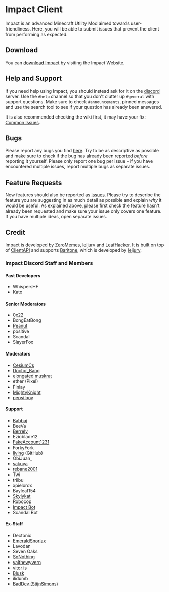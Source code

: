 # Impact Client

Impact is an advanced Minecraft Utility Mod aimed towards user-friendliness.
Here, you will be able to submit issues that prevent the client from performing as expected.

## Download

You can [download Impact][download] by visiting the Impact Website.

## Help and Support

If you need help using Impact, you should instead ask for it on the [discord] server. Use the `#help` channel so that you don't clutter up `#general` with support questions. Make sure to check `#announcements`, pinned messages and use the search tool to see if your question has already been answered.

It is also recommended checking the wiki first, it may have your fix:
[Common Issues][Common Issues].

## Bugs

Please report any bugs you find [here][issues]. Try to be as descriptive as possible and make sure to check if the bug has already been reported _before_ reporting it yourself. Please only report one bug per issue - if you have encountered multiple issues, report multiple bugs as separate issues.

## Feature Requests

New features should also be reported as [issues]. Please try to describe the feature you are suggesting in as much detail as possible and explain _why_ it would be useful. As explained above, please first check the feature hasn't already been requested and make sure your issue only covers one feature. If you have multiple ideas, open separate issues.

## Credit

Impact is developed by [ZeroMemes], [leijurv] and [LeafHacker]. It is built on top of [ClientAPI] and supports [Baritone], which is developed by [leijurv].

### Impact Discord Staff and Members

#### Past Developers

* WhispersHF
* Kato


#### Senior Moderators

* [0x22]
* BongEatBong
* [Peanut]
* positive
* Scandal
* SlayerFox


#### Moderators

* [CesiumCs]
* [Doctor_Bang]
* [elongated muskrat]
* ether (Pixel)
* Finlay
* [MightyKnight]
* [pepsi boy]


#### Support

* [Babbaj]
* BeeVa
* [Berrely]
* Ezioblade12
* [FakeAccount1231]
* ForkyFork
* [living] (GitHub)
* ObiJuan_
* [sakuya]
* [rebane2001]
* Twi
* triibu
* xpielordx
* Bayleaf154
* [Skylykat]
* Robocop
* [Impact Bot]
* Scandal Bot


#### Ex-Staff

* Dectonic
* [EmeraldSnorlax]
* Lavodan
* Seven Oaks
* [SoNothing]
* [valthewyvern]
* [vitor is]
* [Blusk]
* ilidumb
* [BadDev (StijnSimons)]

<!-- External links -->
[discord]: https://discord.gg/YFhR2Ab
[download]: https://impactdevelopment.github.io/#download
[website]: https://impactdevelopment.github.io

<!-- GitHub links -->
[Baritone]: https://github.com/cabaletta/baritone
[ClientAPI]: https://github.com/ImpactDevelopment/ClientAPI
[issues]: https://github.com/ImpactDevelopment/ImpactClient/issues
[Common Issues]: https://github.com/ImpactDevelopment/ImpactIssues/wiki/Common-Issues-FAQ
[Impact Bot]: https://github.com/ImpactDevelopment/ImpactBot

<!-- Profiles -->

[LeafHacker]: https://github.com/LeafHacker
[leijurv]: https://github.com/leijurv
[ZeroMemes]: https://github.com/ZeroMemes

[0x22]: https://github.com/0-x-2-2
[BadDev (StijnSimons)]: https://github.com/StijnSimons
[Cerbiac Kerberos]: https://github.com/Cerbiac
[EmeraldSnorlax]: https://github.com/EmeraldSnorlax
[MagicStar]: https://github.com/MagicStarIsntGay
[MightyKnight]: https://github.com/MightyKnight
[Peanut]: https://github.com/zPeanut
[SuperOP535]: https://github.com/SuperOP535
[vitor is]: https://github.com/VitorISs
[valthewyvern]: https://github.com/valthewyvern
[living]: https://github.com/l1ving
[CesiumCs]: https://github.com/CesiumCs
[Berrely]: https://github.com/berrely
[SoNothing]: https://github.com/SoNothingMC
[pepsi boy]: https://github.com/pepsilord420
[elongated muskrat]: https://github.com/elonmusksama
[sakuya]: https://github.com/original
[babbaj]: https://github.com/babbaj
[rebane2001]: https://github.com/rebane2001
[Blusk]: https://github.com/Bluskript
[Doctor_Bang]: https://github.com/DoctorBang
[SkylyKat]: https://github.com/skylykat
[FakeAccount1231]: https://github.com/Fakeaccount12312